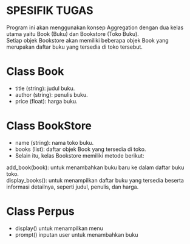 # SPESIFIK TUGAS
Program ini akan menggunakan konsep Aggregation dengan dua kelas utama yaitu Book (Buku) dan Bookstore (Toko Buku). <br>
Setiap objek Bookstore akan memiliki beberapa objek Book yang merupakan daftar buku yang tersedia di toko tersebut. <br>

# Class Book
- title (string): judul buku. <br>
- author (string): penulis buku. <br>
- price (float): harga buku. <br>

# Class BookStore
- name (string): nama toko buku. <br>
- books (list): daftar objek Book yang tersedia di toko. <br>
- Selain itu, kelas Bookstore  memiliki metode berikut: <br>

add_book(book): untuk menambahkan buku baru ke dalam daftar buku toko.<br>
display_books(): untuk menampilkan daftar buku yang tersedia beserta informasi detailnya, seperti judul, penulis, dan harga.<br>

# Class Perpus 
- display() untuk menampilkan menu
- prompt() inputan user untuk menambahkan buku
